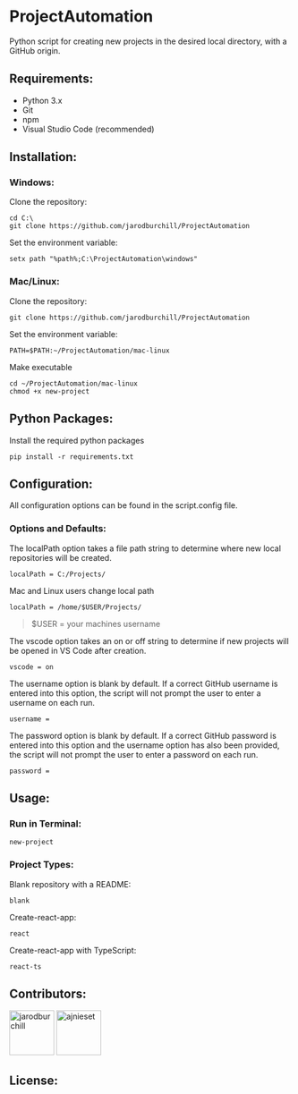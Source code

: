 # ProjectAutomation

Python script for creating new projects in the desired local directory, with a GitHub origin.

## Requirements:

- Python 3.x
- Git
- npm
- Visual Studio Code (recommended)

## Installation:

### Windows:

Clone the repository:

```
cd C:\
git clone https://github.com/jarodburchill/ProjectAutomation
```

Set the environment variable:

```
setx path "%path%;C:\ProjectAutomation\windows"
```

### Mac/Linux:

Clone the repository:

```
git clone https://github.com/jarodburchill/ProjectAutomation
```

Set the environment variable:

```
PATH=$PATH:~/ProjectAutomation/mac-linux
```

Make executable

```
cd ~/ProjectAutomation/mac-linux
chmod +x new-project
```

## Python Packages:

Install the required python packages

`pip install -r requirements.txt`

## Configuration:

All configuration options can be found in the script.config file.

### Options and Defaults:

The localPath option takes a file path string to determine where new local repositories will be created.

```
localPath = C:/Projects/
```

Mac and Linux users change local path

```
localPath = /home/$USER/Projects/
```

> \$USER = your machines username

The vscode option takes an on or off string to determine if new projects will be opened in VS Code after creation.

```
vscode = on
```

The username option is blank by default. If a correct GitHub username is entered into this option, the script will not prompt the user to enter a username on each run.

```
username =
```

The password option is blank by default. If a correct GitHub password is entered into this option and the username option has also been provided, the script will not prompt the user to enter a password on each run.

```
password =
```

## Usage:

### Run in Terminal:

```
new-project
```

### Project Types:

Blank repository with a README:

```
blank
```

Create-react-app:

```
react
```

Create-react-app with TypeScript:

```
react-ts
```

## Contributors:

<a href="https://github.com/jarodburchill"><img src="https://avatars.githubusercontent.com/u/37840393?v=3" title="jarodburchill" width="80" height="80"></a>
<a href="https://github.com/ajnieset"><img src="https://avatars.githubusercontent.com/u/40476295?v=3" title="ajnieset" width="80" height="80"></a>

## License:

